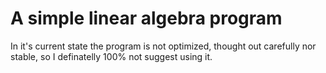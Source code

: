 # A simple linear algebra program #

In it's current state the program is not optimized, thought out carefully nor stable, so I definatelly 100% not suggest using it.
